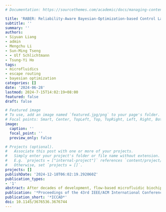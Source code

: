 ```yaml
---
# Documentation: https://sourcethemes.com/academic/docs/managing-content/

title: 'RABER: Reliability-Aware Bayesian-Optimization-based Control Layer Escape Routing for Flow-based Microfluidics'
subtitle: ''
summary: ''
authors:
- Siyuan Liang
- admin
- Mengchu Li
- Sun-Ming Tseng
- - Ulf Schlichtmann
- Tsung-Yi Ho
tags:
- microfluidics
- escape routing
- bayesian optimization
categories: []
date: '2024-06-28'
lastmod: 2024-7-15T14:02:19+08:00
featured: false
draft: false

# Featured image
# To use, add an image named `featured.jpg/png` to your page's folder.
# Focal points: Smart, Center, TopLeft, Top, TopRight, Left, Right, BottomLeft, Bottom, BottomRight.
image:
  caption: ''
  focal_point: ''
  preview_only: false

# Projects (optional).
#   Associate this post with one or more of your projects.
#   Simply enter your project's folder or file name without extension.
#   E.g. `projects = ["internal-project"]` references `content/project/deep-learning/index.md`.
#   Otherwise, set `projects = []`.
projects: []
publishDate: '2024-12-18T06:02:19.292060Z'
publication_types:
- '1'
abstract: After decades of development, flow-based microfluidic biochips have become one of the most promising platforms for biochemical experiments. Control ports, which are remarkably area-consuming punch holes, are interfaces to external pneumatic controllers. To prevent the inserted outer catheters from hindering microscopic observation during experiments, control ports are placed on chip boundaries in practice. In this paper, we propose a practical and novel control layer escape routing methodology, which efficiently connects microvalves to user-specified boundaries. Particularly, the proposed methodology groups certain microvalves, and constructs a tree to connect them with the same control port, which is regarded as the root of the tree. Clustering more microvalves into the same group can reduce the usage of control ports, but will lead to more intensive connections among microvalves, which becomes larger obstacles for the routing of other microvalves outside the group, thereby reducing the routability. To derive an optimized tradeoff between the control port usage and the routability, we adapt a hierarchical clustering algorithm with a dynamically changing threshold that ascertains the closeness of the microvalves. We also adopt the Bayesian optimization (BO) to determine the optimized routing order for better routing results. Additionally, we propose a fault-tolerant structure as an option for users, which only occupies little area around control channels, and significantly improves the reliability against blockage defects. Experimental results demonstrate that the proposed methodology can efficiently connect all microvalves to user-specified boundaries, significantly reduce control port usage, shorten control channels, and improve reliability compared to baseline methods.
publication: '*Proceedings of the 43rd IEEE/ACM International Conference on Computer-Aided Design*'
publication_short: '*ICCAD*'
doi: 10.1145/3676536.3676744
---
```

